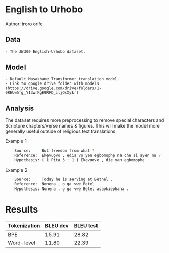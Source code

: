 # English to Urhobo

Author: iroro orife

## Data

	- The JW300 English-Urhobo dataset.

## Model

	- Default Masakhane Transformer translation model.
	- Link to google drive folder with models (https://drive.google.com/drive/folders/1-0REUw5fg_Y13wrKgE9RFD_iljOsXykr)

## Analysis

The dataset requires more preprocessing to remove special characters and Scripture chapters/verse names & figures. This will make the model more generally useful outside of religious text translations.

Example 1
```sh
	Source:     But freedom from what ?
	Reference:  Ẹkẹvuọvo , ẹdia vọ yen egbomọphẹ na che si ayen nu ?
	Hypothesis: ( 1 Pita 3 : 1 ) Ẹkẹvuọvo , die yen egbomọphẹ 
```

Example 2
```sh
	Source:     Today he is serving at Bethel .
	Reference:  Nonẹna , ọ ga vwẹ Bẹtẹl .
	Hypothesis: Nonẹna , ọ ga vwẹ Bẹtẹl asaọkiephana .
```

# Results

Tokenization | BLEU dev | BLEU test
--- | --- | ---
BPE| 15.91 | 28.82
Word-level | 11.80  | 22.39
